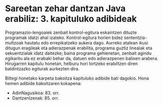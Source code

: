 # Sareetan zehar dantzan Java erabiliz: 3. kapituluko adibideak
Programazio-lengoaiek zenbait kontrol-egitura eskaintzen dituzte programak idatzi ahal izateko. Kontrol-egitura horien bidez sententzia-multzoak hautatu edo errepikatzeko aukera dago.  Aurreko atalean ikusi ditugun eragileak eta adierazpenak erabilita, programa guztiz linealak eta sekuentzialak idatz daitezke; baina programa gehienetan, zenbait agindu egikaritu ala ez erabaki behar da, datuen edo adierazpenen balioen arabera.  Hirugarren kapitulu honetan, helburu hori lortzeko erabiltzen diren baldintzazko egiturak aurkezten dira.

Biltegi honetako karpeta bakoitza kapituluko adibide bati dagokio. Hona hemen adibide bakoitzaren kokapena:
- AdinNagusikoa: 83. orr.
- DantzenIzenak: 85. orr.

